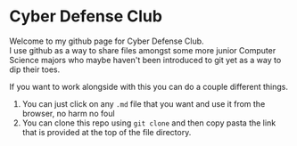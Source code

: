 # Cyber Defense Club
Welcome to my github page for Cyber Defense Club.  
I use github as a way to share files amongst some more junior Computer Science majors who maybe haven't been introduced to git yet as a way to dip their toes.  

If you want to work alongside with this you can do a couple different things.
1. You can just click on any `.md` file that you want and use it from the browser, no harm no foul
1. You can clone this repo using `git clone` and then copy pasta the link that is provided at the top of the file directory.  


